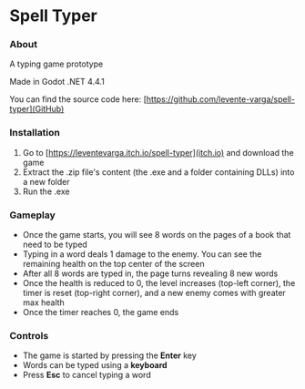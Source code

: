 # Spell Typer

### About

A typing game prototype

Made in Godot .NET 4.4.1

You can find the source code here: [https://github.com/levente-varga/spell-typer](GitHub)

### Installation

1. Go to [https://leventevarga.itch.io/spell-typer](itch.io) and download the game
2. Extract the .zip file's content (the .exe and a folder containing DLLs) into a new folder
3. Run the .exe

### Gameplay

- Once the game starts, you will see 8 words on the pages of a book that need to be typed
- Typing in a word deals 1 damage to the enemy. You can see the remaining health on the top center of the screen
- After all 8 words are typed in, the page turns revealing 8 new words
- Once the health is reduced to 0, the level increases (top-left corner), the timer is reset (top-right corner), and a new enemy comes with greater max health
- Once the timer reaches 0, the game ends

### Controls

- The game is started by pressing the __Enter__ key
- Words can be typed using a __keyboard__
- Press __Esc__ to cancel typing a word

